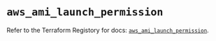 # `aws_ami_launch_permission`

Refer to the Terraform Registory for docs: [`aws_ami_launch_permission`](https://www.terraform.io/docs/providers/aws/r/ami_launch_permission).
